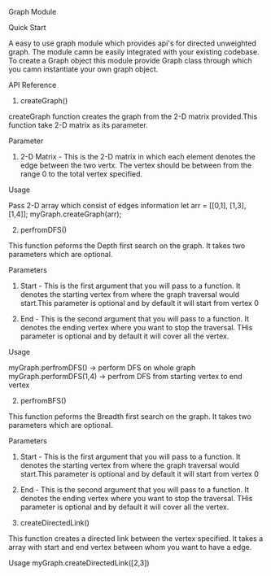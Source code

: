 Graph Module 


Quick Start 

A easy to use graph module which provides api's for directed unweighted graph. The module camn be easily integrated with your existing codebase. To create a Graph object this module provide Graph class through which you camn instantiate your own graph object.

API Reference 

1. createGraph()

createGraph function creates the graph from the 2-D matrix provided.This function take 2-D matrix as its parameter. 

Parameter 

1. 2-D Matrix - This is the 2-D matrix in which each element denotes the edge between the two vertx. The vertex should be between from the range 0 to the total vertex specified.

Usage 

Pass 2-D array which consist of edges information 
let arr = [[0,1], [1,3], [1,4]];
myGraph.createGraph(arr);

2. perfromDFS()

This function peforms the Depth first search on the graph. It takes two parameters which are optional.

Parameters

1. Start - This is the first argument that you will pass to a function. It denotes the starting vertex from where the graph traversal would start.This parameter is optional and by default it will start from vertex 0

2. End - This is the second argument that you will pass to a function. It denotes the ending vertex where you want to stop the traversal. THis parameter is optional and by default it will cover all the vertex.

Usage

myGraph.perfromDFS() -> perform DFS on whole graph 
myGraph.performDFS(1,4) -> perfrom DFS from starting vertex to end vertex

2. perfromBFS()

This function peforms the Breadth first search on the graph. It takes two parameters which are optional.

Parameters

1. Start - This is the first argument that you will pass to a function. It denotes the starting vertex from where the graph traversal would start.This parameter is optional and by default it will start from vertex 0

2. End - This is the second argument that you will pass to a function. It denotes the ending vertex where you want to stop the traversal. THis parameter is optional and by default it will cover all the vertex.

3. createDirectedLink()

This function creates a directed link between the vertex specified. It takes a array with start and end vertex between whom you want to have a edge.

Usage
myGraph.createDirectedLink([2,3])










